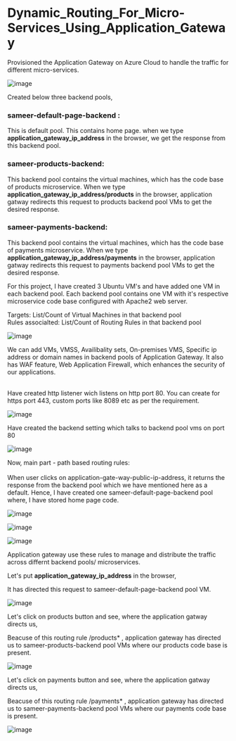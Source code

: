# Dynamic_Routing_For_Micro-Services_Using_Application_Gateway

Provisioned the Application Gateway on Azure Cloud to handle the traffic for different micro-services.

![image](https://github.com/samirwadkar31/Dynamic_Routing_For_MicroServices_Using_Application_Gateway/assets/74359548/facc3490-9de1-429d-a57d-21f803d46562)

Created below three backend pools,

### sameer-default-page-backend :<br>
This is default pool. This contains home page. when we type **application_gateway_ip_address** in the browser, we get the response from this backend pool.

### sameer-products-backend:<br>
This backend pool contains the virtual machines, which has the code base of products microservice. When we type **application_gateway_ip_address/products** in the browser, application gatway redirects this request to products backend pool VMs to get the desired response.

### sameer-payments-backend:<br>
This backend pool contains the virtual machines, which has the code base of payments microservice. When we type **application_gateway_ip_address/payments** in the browser, application gatway redirects this request to payments backend pool VMs to get the desired response. 

For this project, I have created 3 Ubuntu VM's and have added one VM in each backend pool. Each backend pool contains one VM with it's respective microservice code base configured with Apache2 web server.

Targets: List/Count of Virtual Machines in that backend pool <br>
Rules associalted: List/Count of Routing Rules in that backend pool

![image](https://github.com/samirwadkar31/Dynamic_Routing_For_MicroServices_Using_Application_Gateway/assets/74359548/b5eca04c-ece9-40c6-ba47-dd0752f8151f)

We can add VMs, VMSS, Availibality sets, On-premises VMS, Specific ip address or domain names in backend pools of Application Gateway. It also has WAF feature, Web Application Firewall, which enhances the security of our applications.<br>
<br>

Have created http listener wich listens on http port 80. You can create for https port 443, custom ports like 8089 etc as per the requirement. 

![image](https://github.com/samirwadkar31/Dynamic_Routing_For_MicroServices_Using_Application_Gateway/assets/74359548/159346d5-2627-4105-b182-70cf4d98bc78)

Have created the backend setting which talks to backend pool vms on port 80

![image](https://github.com/samirwadkar31/Dynamic_Routing_For_MicroServices_Using_Application_Gateway/assets/74359548/507b6b71-1c45-4ee8-bb38-c520eed9a802)

Now, main part - path based routing rules:<br>
<br>
When user clicks on application-gate-way-public-ip-address, it returns the response from the backend pool which we have mentioned here as a default. Hence, I have created one sameer-default-page-backend pool where, I have stored home page code.

![image](https://github.com/samirwadkar31/Dynamic_Routing_For_MicroServices_Using_Application_Gateway/assets/74359548/301350fc-0773-4551-aadc-1e0c32c3af6f)


![image](https://github.com/samirwadkar31/Dynamic_Routing_For_MicroServices_Using_Application_Gateway/assets/74359548/291cba40-1650-46ef-9adf-6c218350b97d)

![image](https://github.com/samirwadkar31/Dynamic_Routing_For_MicroServices_Using_Application_Gateway/assets/74359548/288a3bcb-c186-46df-a945-58b3377fc189)

Application gateway use these rules to manage and distribute the traffic across differnt backend pools/ microservices.

Let's put **application_gateway_ip_address** in the browser, <br>

It has directed this request to sameer-default-page-backend pool VM.

![image](https://github.com/samirwadkar31/Dynamic_Routing_For_MicroServices_Using_Application_Gateway/assets/74359548/a0c8bb49-ebaf-4093-ae4c-7a13d72b84fa)

Let's click on products button and see, where the application gatway directs us,<br>

Beacuse of this routing rule /products* , application gateway has directed us to sameer-products-backend pool VMs where our products code base is present.

![image](https://github.com/samirwadkar31/Dynamic_Routing_For_MicroServices_Using_Application_Gateway/assets/74359548/9b167930-634a-4d5d-b5de-89654c30e369)

Let's click on payments button and see, where the application gatway directs us,<br>

Beacuse of this routing rule /payments* , application gateway has directed us to sameer-payments-backend pool VMs where our payments code base is present.

![image](https://github.com/samirwadkar31/Dynamic_Routing_For_MicroServices_Using_Application_Gateway/assets/74359548/a1191081-76fc-4ee2-ad93-b3fee357a7a7)
